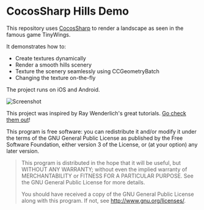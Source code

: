 CocosSharp Hills Demo
===================

This repository uses [CocosSharp](https://github.com/mono/CocosSharp) to render a landscape as seen in the famous game TinyWings.

It demonstrates how to:

* Create textures dynamically
*  Render a smooth hills scenery
* Texture the scenery seamlessly using CCGeometryBatch
* Changing the texture on-the-fly

The project runs on iOS and Android. 

![Screenshot](https://raw.githubusercontent.com/Krumelur/CocosSharpHillsDemo/master/assets/hills.png)

This project was inspired by Ray Wenderlich's great tutorials. [Go check them out](http://www.raywenderlich.com/32954/how-to-create-a-game-like-tiny-wings-with-cocos2d-2-x-part-1)!

This program is free software: you can redistribute it and/or modify
it under the terms of the GNU General Public License as published by
the Free Software Foundation, either version 3 of the License, or
(at your option) any later version.


> This program is distributed in the hope that it will be useful, but
> WITHOUT ANY WARRANTY; without even the implied warranty of
> MERCHANTABILITY or FITNESS FOR A PARTICULAR PURPOSE.  See the GNU
> General Public License for more details.
> 
> You should have received a copy of the GNU General Public License
> along with this program.  If not, see <http://www.gnu.org/licenses/>.


